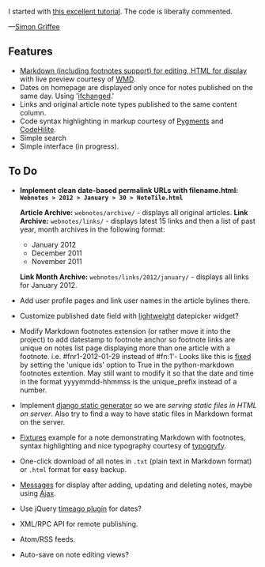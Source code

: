 I started with [this excellent tutorial](http://komunitasweb.com/2010/02/django-tutorial-simple-notes-application/). The code is liberally commented.

—[Simon Griffee](http://hypertexthero.com)

Features
----

- [Markdown (including footnotes support) for editing, HTML for display](https://code.djangoproject.com/wiki/UsingMarkup) with live preview courtesy of [WMD](https://github.com/ChiperSoft/wmd#readme).
- Dates on homepage are displayed only once for notes published on the same day. Using '[ifchanged](https://docs.djangoproject.com/en/dev/ref/templates/builtins/?from=olddocs#ifchanged).'
- Links and original article note types published to the same content column.
- Code syntax highlighting in markup courtesy of [Pygments](http://pygments.org/) and [CodeHilite](http://freewisdom.org/projects/python-markdown/CodeHilite).
- Simple search
- Simple interface (in progress).

To Do
----

- **Implement clean date-based permalink URLs with filename.html: `Webnotes > 2012 > January > 30 > NoteTile.html`**

    **Article Archive:** `webnotes/archive/` - displays all original articles.
    **Link Archive:** `webnotes/links/` - displays latest 15 links and then a list of past year, month archives in the following format:

    - January 2012
    - December 2011
    - November 2011

    **Link Month Archive:** `webnotes/links/2012/january/` - displays all links for January 2012.
    
- Add user profile pages and link user names in the article bylines there.
- Customize published date field with [lightweight](http://stefangabos.ro/jquery/zebra-datepicker/) datepicker widget?
- Modify Markdown footnotes extension (or rather move it into the project) to add datestamp to footnote anchor so footnote links are unique on notes list page displaying more than one article with a footnote. i.e. #fnr1-2012-01-29 instead of #fn:1'- Looks like this is [fixed](http://www.freewisdom.org/projects/python-markdown/Tickets/000037) by setting the 'unique ids' option to True in the python-markdown footnotes extention. May still want to modify it so that the date and time in the format yyyymmdd-hhmmss is the unique_prefix instead of a number.
- Implement [django static generator](https://github.com/luckythetourist/staticgenerator) so we are *serving static files in HTML on server*. Also try to find a way to have static files in Markdown format on the server.
- [Fixtures](https://docs.djangoproject.com/en/dev/ref/django-admin/#what-s-a-fixture) example for a note demonstrating Markdown with footnotes, syntax highlighting and nice typography courtesy of [typogryfy](http://code.google.com/p/typogrify/).
- One-click download of all notes in `.txt` (plain text in Markdown format) or `.html` format for easy backup.
- [Messages](https://docs.djangoproject.com/en/dev/ref/contrib/messages/) for display after adding, updating and deleting notes, maybe using [Ajax](http://webcloud.se/log/AJAX-in-Django-with-jQuery/).
- Use jQuery [timeago plugin](http://timeago.yarp.com/) for dates?
- XML/RPC API for remote publishing.
- Atom/RSS feeds.
- Auto-save on note editing views?